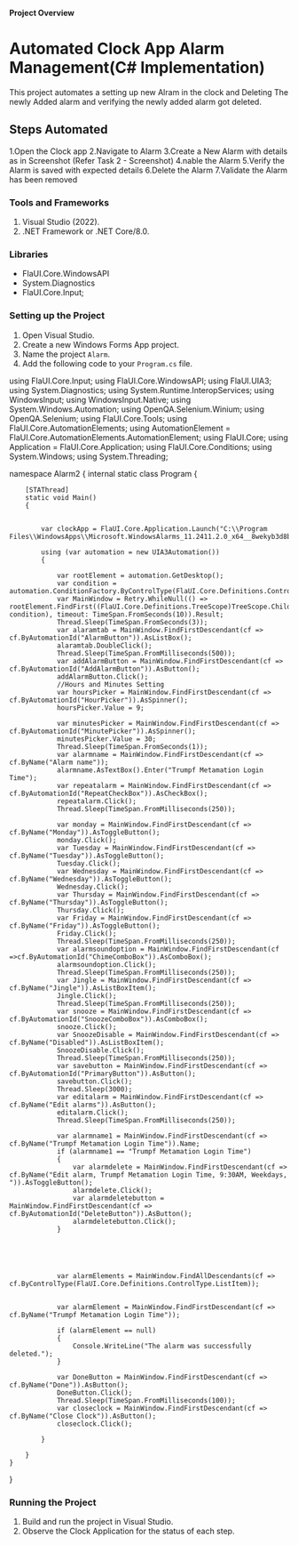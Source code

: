 **Project Overview**
#  Automated Clock App Alarm Management(C# Implementation)

This project automates a setting up new Alram in the clock and Deleting The newly Added alarm and verifying the newly added alarm got deleted.

## Steps Automated

1.Open the Clock app
2.Navigate to Alarm
3.Create a New Alarm with details as in Screenshot  (Refer Task 2 - Screenshot)
4.nable the Alarm
5.Verify the Alarm is saved with expected details
6.Delete the Alarm
7.Validate the Alarm has been removed

### Tools and Frameworks

1. Visual Studio (2022).
2. .NET Framework or .NET Core/8.0.


### Libraries
- FlaUI.Core.WindowsAPI
- System.Diagnostics
- FlaUI.Core.Input;


### Setting up the Project

1. Open Visual Studio.
2. Create a new Windows Forms App project.
3. Name the project `Alarm`.
4. Add the following code to your `Program.cs` file.



﻿using FlaUI.Core.Input;
using FlaUI.Core.WindowsAPI;
using FlaUI.UIA3;
using System.Diagnostics;
using System.Runtime.InteropServices;
using WindowsInput;
using WindowsInput.Native;
using System.Windows.Automation;
using OpenQA.Selenium.Winium;
using OpenQA.Selenium;
using FlaUI.Core.Tools;
using FlaUI.Core.AutomationElements;
using AutomationElement = FlaUI.Core.AutomationElements.AutomationElement;
using FlaUI.Core;
using Application = FlaUI.Core.Application;
using FlaUI.Core.Conditions;
using System.Windows;
using System.Threading;



namespace Alarm2
{
    internal static class Program
    {

        [STAThread]
        static void Main()
        {


            var clockApp = FlaUI.Core.Application.Launch("C:\\Program Files\\WindowsApps\\Microsoft.WindowsAlarms_11.2411.2.0_x64__8wekyb3d8bbwe\\Time");

            using (var automation = new UIA3Automation())
            {

                var rootElement = automation.GetDesktop();
                var condition = automation.ConditionFactory.ByControlType(FlaUI.Core.Definitions.ControlType.Window).And(automation.ConditionFactory.ByName("Clock"));
                var MainWindow = Retry.WhileNull(() => rootElement.FindFirst((FlaUI.Core.Definitions.TreeScope)TreeScope.Children, condition), timeout: TimeSpan.FromSeconds(10)).Result;
                Thread.Sleep(TimeSpan.FromSeconds(3));
                var alaramtab = MainWindow.FindFirstDescendant(cf => cf.ByAutomationId("AlarmButton")).AsListBox();
                alaramtab.DoubleClick();
                Thread.Sleep(TimeSpan.FromMilliseconds(500));
                var addAlarmButton = MainWindow.FindFirstDescendant(cf => cf.ByAutomationId("AddAlarmButton")).AsButton();
                addAlarmButton.Click();
                //Hours and Minutes Setting
                var hoursPicker = MainWindow.FindFirstDescendant(cf => cf.ByAutomationId("HourPicker")).AsSpinner();
                hoursPicker.Value = 9;

                var minutesPicker = MainWindow.FindFirstDescendant(cf => cf.ByAutomationId("MinutePicker")).AsSpinner();
                minutesPicker.Value = 30;
                Thread.Sleep(TimeSpan.FromSeconds(1));
                var alarmname = MainWindow.FindFirstDescendant(cf => cf.ByName("Alarm name"));
                alarmname.AsTextBox().Enter("Trumpf Metamation Login Time");
                var repeatalarm = MainWindow.FindFirstDescendant(cf => cf.ByAutomationId("RepeatCheckBox")).AsCheckBox();
                repeatalarm.Click();
                Thread.Sleep(TimeSpan.FromMilliseconds(250));
                
                var monday = MainWindow.FindFirstDescendant(cf => cf.ByName("Monday")).AsToggleButton();
                monday.Click();
                var Tuesday = MainWindow.FindFirstDescendant(cf => cf.ByName("Tuesday")).AsToggleButton();
                Tuesday.Click();
                var Wednesday = MainWindow.FindFirstDescendant(cf => cf.ByName("Wednesday")).AsToggleButton();
                Wednesday.Click();
                var Thursday = MainWindow.FindFirstDescendant(cf => cf.ByName("Thursday")).AsToggleButton();
                Thursday.Click();
                var Friday = MainWindow.FindFirstDescendant(cf => cf.ByName("Friday")).AsToggleButton();
                Friday.Click();
                Thread.Sleep(TimeSpan.FromMilliseconds(250));
                var alarmsoundoption = MainWindow.FindFirstDescendant(cf =>cf.ByAutomationId("ChimeComboBox")).AsComboBox();
                alarmsoundoption.Click();
                Thread.Sleep(TimeSpan.FromMilliseconds(250));
                var Jingle = MainWindow.FindFirstDescendant(cf => cf.ByName("Jingle")).AsListBoxItem();
                Jingle.Click();
                Thread.Sleep(TimeSpan.FromMilliseconds(250));
                var snooze = MainWindow.FindFirstDescendant(cf => cf.ByAutomationId("SnoozeComboBox")).AsComboBox();
                snooze.Click();
                var SnoozeDisable = MainWindow.FindFirstDescendant(cf => cf.ByName("Disabled")).AsListBoxItem();
                SnoozeDisable.Click();
                Thread.Sleep(TimeSpan.FromMilliseconds(250));
                var savebutton = MainWindow.FindFirstDescendant(cf => cf.ByAutomationId("PrimaryButton")).AsButton();
                savebutton.Click();
                Thread.Sleep(3000);
                var editalarm = MainWindow.FindFirstDescendant(cf => cf.ByName("Edit alarms")).AsButton();
                editalarm.Click();
                Thread.Sleep(TimeSpan.FromMilliseconds(250));

                var alarmname1 = MainWindow.FindFirstDescendant(cf => cf.ByName("Trumpf Metamation Login Time")).Name;
                if (alarmname1 == "Trumpf Metamation Login Time")
                {
                    var alarmdelete = MainWindow.FindFirstDescendant(cf => cf.ByName("Edit alarm, Trumpf Metamation Login Time, 9:30AM, Weekdays, ")).AsToggleButton();
                    alarmdelete.Click();
                    var alarmdeletebutton = MainWindow.FindFirstDescendant(cf => cf.ByAutomationId("DeleteButton")).AsButton();
                    alarmdeletebutton.Click();
                }





                var alarmElements = MainWindow.FindAllDescendants(cf => cf.ByControlType(FlaUI.Core.Definitions.ControlType.ListItem));


                var alarmElement = MainWindow.FindFirstDescendant(cf => cf.ByName("Trumpf Metamation Login Time"));

                if (alarmElement == null)
                {
                    Console.WriteLine("The alarm was successfully deleted.");
                }

                var DoneButton = MainWindow.FindFirstDescendant(cf => cf.ByName("Done")).AsButton();
                DoneButton.Click();
                Thread.Sleep(TimeSpan.FromMilliseconds(100));
                var closeclock = MainWindow.FindFirstDescendant(cf => cf.ByName("Close Clock")).AsButton();
                closeclock.Click();

            }

        }
    }
}

### Running the Project

1. Build and run the project in Visual Studio.
2. Observe the Clock Application for the status of each step.
